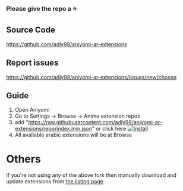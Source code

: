 ### Please give the repo a :star:


## Source Code

https://github.com/adly98/aniyomi-ar-extensions

## Report issues

https://github.com/adly98/aniyomi-ar-extensions/issues/new/choose

## Guide

1. Open Aniyomi
2. Go to Settings -> Browse -> Anime extension repos
3. add "https://raw.githubusercontent.com/adly98/aniyomi-ar-extensions/repo/index.min.json"
or click here
[![Install](https://img.shields.io/badge/Click%20here%20to%20install%20this%20repo-green&style=flat)](https://intradeus.github.io/http-protocol-redirector/?r=aniyomi://add-repo?url=https://raw.githubusercontent.com/adly98/aniyomi-ar-extensions/repo/index.min.json)
5. All avaliable arabic extensions will be at Browse


# Others
If you're not using any of the above fork then manually download and update extensions from [the listing page](https://github.com/adly98/aniyomi-ar-extensions/blob/repo/apk/)
